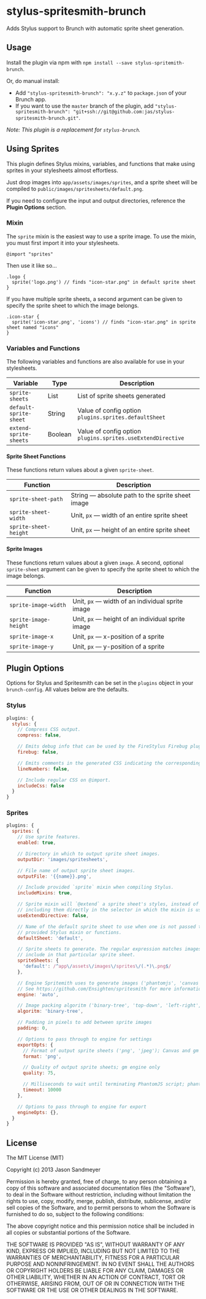 stylus-spritesmith-brunch
=========================

Adds Stylus support to Brunch with automatic sprite sheet generation.

Usage
-----

Install the plugin via npm with `npm install --save stylus-spritemith-brunch`.

Or, do manual install:

* Add `"stylus-spritesmith-brunch": "x.y.z"` to `package.json` of your Brunch app.
* If you want to use the `master` branch of the plugin, add `"stylus-spritesmith-brunch": "git+ssh://git@github.com:jas/stylus-spritesmith-brunch.git"`.

*Note: This plugin is a replacement for `stylus-brunch`.*

Using Sprites
-------------

This plugin defines Stylus mixins, variables, and functions that make using sprites in your stylesheets almost effortless.

Just drop images into `app/assets/images/sprites`, and a sprite sheet will be compiled to `public/images/spritesheets/default.png`.

If you need to configure the input and output directories, reference the **Plugin Options** section.

### Mixin

The `sprite` mixin is the easiest way to use a sprite image. To use the mixin, you must first import it into your stylesheets.

```
@import "sprites"
```

Then use it like so...

```styl
.logo {
  sprite('logo.png') // finds "icon-star.png" in default sprite sheet
}
```

If you have multiple sprite sheets, a second argument can be given to specify the sprite sheet to which the image belongs.
```
.icon-star {
  sprite('icon-star.png', 'icons') // finds "icon-star.png" in sprite sheet named "icons"
}
```

### Variables and Functions

The following variables and functions are also available for use in your stylesheets.

| Variable               | Type    | Description
|------------------------|---------|-------------
| `sprite-sheets`        | List    | List of sprite sheets generated
| `default-sprite-sheet` | String  | Value of config option `plugins.sprites.defaultSheet`
| `extend-sprite-sheets` | Boolean | Value of config option `plugins.sprites.useExtendDirective`

#### Sprite Sheet Functions

These functions return values about a given `sprite-sheet`.

| Function              | Description
|-----------------------|-------------
| `sprite-sheet-path`   | String — absolute path to the sprite sheet image
| `sprite-sheet-width`  | Unit, `px` — width of an entire sprite sheet
| `sprite-sheet-height` | Unit, `px` — height of an entire sprite sheet

#### Sprite Images

These functions return values about a given `image`. A second, optional `sprite-sheet` argument can be given to specify the sprite sheet to which the image belongs.

| Function              | Description
|-----------------------|-------------
| `sprite-image-width`  | Unit, `px` — width of an individual sprite image
| `sprite-image-height` | Unit, `px` — height of an individual sprite image
| `sprite-image-x`      | Unit, `px` — x-position of a sprite
| `sprite-image-y`      | Unit, `px` — y-position of a sprite

Plugin Options
--------------

Options for Stylus and Spritesmith can be set in the `plugins` object in your `brunch-config`. All values below are the defaults.

### Stylus

```js
plugins: {
  stylus: {
    // Compress CSS output.
    compress: false,

    // Emits debug info that can be used by the FireStylus Firebug plugin.
    firebug: false,

    // Emits comments in the generated CSS indicating the corresponding Stylus lines.
    lineNumbers: false,

    // Include regular CSS on @import.
    includeCss: false
  }
}
```

### Sprites

```js
plugins: {
  sprites: {
    // Use sprite features.
    enabled: true,

    // Directory in which to output sprite sheet images.
    outputDir: 'images/spritesheets',

    // File name of output sprite sheet images.
    outputFile: '{{name}}.png',

    // Include provided `sprite` mixin when compiling Stylus.
    includeMixins: true,

    // Sprite mixin will `@extend` a sprite sheet's styles, instead of
    // including them directly in the selector in which the mixin is used.
    useExtendDirective: false,

    // Name of the default sprite sheet to use when one is not passed to the
    // provided Stylus mixin or functions.
    defaultSheet: 'default',

    // Sprite sheets to generate. The regular expression matches images to
    // include in that particular sprite sheet.
    spriteSheets: {
      'default': /^app\/assets\/images\/sprites\/(.*)\.png$/
    },

    // Engine Spritemith uses to generate images ('phantomjs', 'canvas', 'gm')
    // See https://github.com/Ensighten/spritesmith for more information.
    engine: 'auto',

    // Image packing algoritm ('binary-tree', 'top-down', 'left-right', 'diagonal', 'alt-diagonal')
    algoritm: 'binary-tree',

    // Padding in pixels to add between sprite images
    padding: 0,

    // Options to pass through to engine for settings
    exportOpts: {
      // Format of output sprite sheets ('png', 'jpeg'); Canvas and gm engines only
      format: 'png',

      // Quality of output sprite sheets; gm engine only
      quality: 75,

      // Milliseconds to wait until terminating PhantomJS script; phantomjs engine only
      timeout: 10000
    },

    // Options to pass through to engine for export
    engineOpts: {},
  }
}
```

License
-------

The MIT License (MIT)

Copyright (c) 2013 Jason Sandmeyer

Permission is hereby granted, free of charge, to any person obtaining a copy of this software and associated documentation files (the "Software"), to deal in the Software without restriction, including without limitation the rights to use, copy, modify, merge, publish, distribute, sublicense, and/or sell copies of the Software, and to permit persons to whom the Software is furnished to do so, subject to the following conditions:

The above copyright notice and this permission notice shall be included in all copies or substantial portions of the Software.

THE SOFTWARE IS PROVIDED "AS IS", WITHOUT WARRANTY OF ANY KIND, EXPRESS OR IMPLIED, INCLUDING BUT NOT LIMITED TO THE WARRANTIES OF MERCHANTABILITY, FITNESS FOR A PARTICULAR PURPOSE AND NONINFRINGEMENT. IN NO EVENT SHALL THE AUTHORS OR COPYRIGHT HOLDERS BE LIABLE FOR ANY CLAIM, DAMAGES OR OTHER LIABILITY, WHETHER IN AN ACTION OF CONTRACT, TORT OR OTHERWISE, ARISING FROM, OUT OF OR IN CONNECTION WITH THE SOFTWARE OR THE USE OR OTHER DEALINGS IN THE SOFTWARE.
